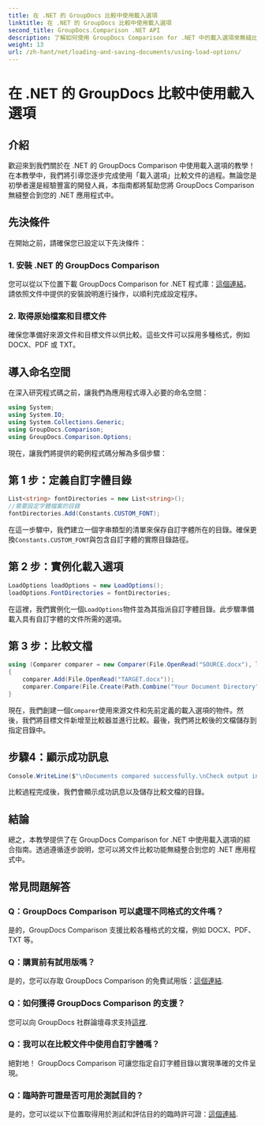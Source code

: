 ```yaml
---
title: 在 .NET 的 GroupDocs 比較中使用載入選項
linktitle: 在 .NET 的 GroupDocs 比較中使用載入選項
second_title: GroupDocs.Comparison .NET API
description: 了解如何使用 GroupDocs Comparison for .NET 中的載入選項來無縫比較具有自訂字體的文件。
weight: 13
url: /zh-hant/net/loading-and-saving-documents/using-load-options/
---
```


# 在 .NET 的 GroupDocs 比較中使用載入選項

## 介紹
歡迎來到我們關於在 .NET 的 GroupDocs Comparison 中使用載入選項的教學！在本教學中，我們將引導您逐步完成使用「載入選項」比較文件的過程。無論您是初學者還是經驗豐富的開發人員，本指南都將幫助您將 GroupDocs Comparison 無縫整合到您的 .NET 應用程式中。
## 先決條件
在開始之前，請確保您已設定以下先決條件：
### 1. 安裝 .NET 的 GroupDocs Comparison
您可以從以下位置下載 GroupDocs Comparison for .NET 程式庫：[這個連結](https://releases.groupdocs.com/comparison/net/)。請依照文件中提供的安裝說明進行操作，以順利完成設定程序。
### 2. 取得原始檔案和目標文件
確保您準備好來源文件和目標文件以供比較。這些文件可以採用多種格式，例如 DOCX、PDF 或 TXT。
## 導入命名空間
在深入研究程式碼之前，讓我們為應用程式導入必要的命名空間：
```csharp
using System;
using System.IO;
using System.Collections.Generic;
using GroupDocs.Comparison;
using GroupDocs.Comparison.Options;
```
現在，讓我們將提供的範例程式碼分解為多個步驟：
## 第 1 步：定義自訂字體目錄
```csharp
List<string> fontDirectories = new List<string>();
//需要設定字體檔案的目錄
fontDirectories.Add(Constants.CUSTOM_FONT);
```
在這一步驟中，我們建立一個字串類型的清單來保存自訂字體所在的目錄。確保更換`Constants.CUSTOM_FONT`與包含自訂字體的實際目錄路徑。
## 第 2 步：實例化載入選項
```csharp
LoadOptions loadOptions = new LoadOptions();
loadOptions.FontDirectories = fontDirectories;
```
在這裡，我們實例化一個`LoadOptions`物件並為其指派自訂字體目錄。此步驟準備載入具有自訂字體的文件所需的選項。
## 第 3 步：比較文檔
```csharp
using (Comparer comparer = new Comparer(File.OpenRead("SOURCE.docx"), loadOptions))
{
    comparer.Add(File.OpenRead("TARGET.docx"));
    comparer.Compare(File.Create(Path.Combine("Your Document Directory", "RESULT.docx")));
}
```
現在，我們創建一個`Comparer`使用來源文件和先前定義的載入選項的物件。然後，我們將目標文件新增至比較器並進行比較。最後，我們將比較後的文檔儲存到指定目錄中。
## 步驟4：顯示成功訊息
```csharp
Console.WriteLine($"\nDocuments compared successfully.\nCheck output in {Directory.GetCurrentDirectory()}.");
```
比較過程完成後，我們會顯示成功訊息以及儲存比較文檔的目錄。
## 結論
總之，本教學提供了在 GroupDocs Comparison for .NET 中使用載入選項的綜合指南。透過遵循逐步說明，您可以將文件比較功能無縫整合到您的 .NET 應用程式中。
## 常見問題解答
### Q：GroupDocs Comparison 可以處理不同格式的文件嗎？
是的，GroupDocs Comparison 支援比較各種格式的文檔，例如 DOCX、PDF、TXT 等。
### Q：購買前有試用版嗎？
是的，您可以存取 GroupDocs Comparison 的免費試用版：[這個連結](https://releases.groupdocs.com/).
### Q：如何獲得 GroupDocs Comparison 的支援？
您可以向 GroupDocs 社群論壇尋求支持[這裡](https://forum.groupdocs.com/c/comparison/12).
### Q：我可以在比較文件中使用自訂字體嗎？
絕對地！ GroupDocs Comparison 可讓您指定自訂字體目錄以實現準確的文件呈現。
### Q：臨時許可證是否可用於測試目的？
是的，您可以從以下位置取得用於測試和評估目的的臨時許可證：[這個連結](https://purchase.groupdocs.com/temporary-license/).